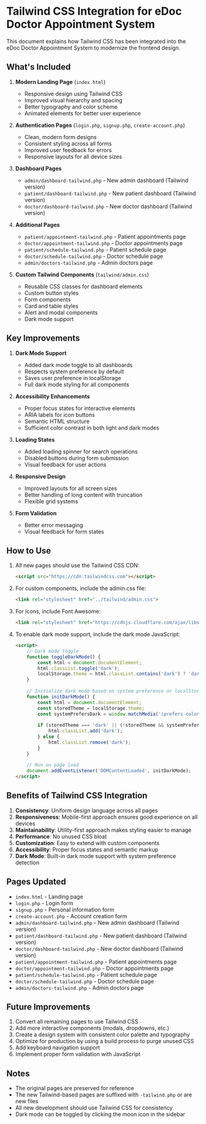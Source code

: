 # Tailwind CSS Integration for eDoc Doctor Appointment System

This document explains how Tailwind CSS has been integrated into the eDoc Doctor Appointment System to modernize the frontend design.

## What's Included

1. **Modern Landing Page** (`index.html`)
   - Responsive design using Tailwind CSS
   - Improved visual hierarchy and spacing
   - Better typography and color scheme
   - Animated elements for better user experience

2. **Authentication Pages** (`login.php`, `signup.php`, `create-account.php`)
   - Clean, modern form designs
   - Consistent styling across all forms
   - Improved user feedback for errors
   - Responsive layouts for all device sizes

3. **Dashboard Pages** 
   - `admin/dashboard-tailwind.php` - New admin dashboard (Tailwind version)
   - `patient/dashboard-tailwind.php` - New patient dashboard (Tailwind version)
   - `doctor/dashboard-tailwind.php` - New doctor dashboard (Tailwind version)

4. **Additional Pages**
   - `patient/appointment-tailwind.php` - Patient appointments page
   - `doctor/appointment-tailwind.php` - Doctor appointments page
   - `patient/schedule-tailwind.php` - Patient schedule page
   - `doctor/schedule-tailwind.php` - Doctor schedule page
   - `admin/doctors-tailwind.php` - Admin doctors page

5. **Custom Tailwind Components** (`tailwind/admin.css`)
   - Reusable CSS classes for dashboard elements
   - Custom button styles
   - Form components
   - Card and table styles
   - Alert and modal components
   - Dark mode support

## Key Improvements

1. **Dark Mode Support**
   - Added dark mode toggle to all dashboards
   - Respects system preference by default
   - Saves user preference in localStorage
   - Full dark mode styling for all components

2. **Accessibility Enhancements**
   - Proper focus states for interactive elements
   - ARIA labels for icon buttons
   - Semantic HTML structure
   - Sufficient color contrast in both light and dark modes

3. **Loading States**
   - Added loading spinner for search operations
   - Disabled buttons during form submission
   - Visual feedback for user actions

4. **Responsive Design**
   - Improved layouts for all screen sizes
   - Better handling of long content with truncation
   - Flexible grid systems

5. **Form Validation**
   - Better error messaging
   - Visual feedback for form states

## How to Use

1. All new pages should use the Tailwind CSS CDN:
   ```html
   <script src="https://cdn.tailwindcss.com"></script>
   ```

2. For custom components, include the admin.css file:
   ```html
   <link rel="stylesheet" href="../tailwind/admin.css">
   ```

3. For icons, include Font Awesome:
   ```html
   <link rel="stylesheet" href="https://cdnjs.cloudflare.com/ajax/libs/font-awesome/6.4.0/css/all.min.css">
   ```

4. To enable dark mode support, include the dark mode JavaScript:
   ```html
   <script>
       // Dark mode toggle
       function toggleDarkMode() {
           const html = document.documentElement;
           html.classList.toggle('dark');
           localStorage.theme = html.classList.contains('dark') ? 'dark' : 'light';
       }
       
       // Initialize dark mode based on system preference or localStorage
       function initDarkMode() {
           const html = document.documentElement;
           const storedTheme = localStorage.theme;
           const systemPrefersDark = window.matchMedia('(prefers-color-scheme: dark)').matches;
           
           if (storedTheme === 'dark' || (!storedTheme && systemPrefersDark)) {
               html.classList.add('dark');
           } else {
               html.classList.remove('dark');
           }
       }
       
       // Run on page load
       document.addEventListener('DOMContentLoaded', initDarkMode);
   </script>
   ```

## Benefits of Tailwind CSS Integration

1. **Consistency**: Uniform design language across all pages
2. **Responsiveness**: Mobile-first approach ensures good experience on all devices
3. **Maintainability**: Utility-first approach makes styling easier to manage
4. **Performance**: No unused CSS bloat
5. **Customization**: Easy to extend with custom components
6. **Accessibility**: Proper focus states and semantic markup
7. **Dark Mode**: Built-in dark mode support with system preference detection

## Pages Updated

- `index.html` - Landing page
- `login.php` - Login form
- `signup.php` - Personal information form
- `create-account.php` - Account creation form
- `admin/dashboard-tailwind.php` - New admin dashboard (Tailwind version)
- `patient/dashboard-tailwind.php` - New patient dashboard (Tailwind version)
- `doctor/dashboard-tailwind.php` - New doctor dashboard (Tailwind version)
- `patient/appointment-tailwind.php` - Patient appointments page
- `doctor/appointment-tailwind.php` - Doctor appointments page
- `patient/schedule-tailwind.php` - Patient schedule page
- `doctor/schedule-tailwind.php` - Doctor schedule page
- `admin/doctors-tailwind.php` - Admin doctors page

## Future Improvements

1. Convert all remaining pages to use Tailwind CSS
2. Add more interactive components (modals, dropdowns, etc.)
3. Create a design system with consistent color palette and typography
4. Optimize for production by using a build process to purge unused CSS
5. Add keyboard navigation support
6. Implement proper form validation with JavaScript

## Notes

- The original pages are preserved for reference
- The new Tailwind-based pages are suffixed with `-tailwind.php` or are new files
- All new development should use Tailwind CSS for consistency
- Dark mode can be toggled by clicking the moon icon in the sidebar